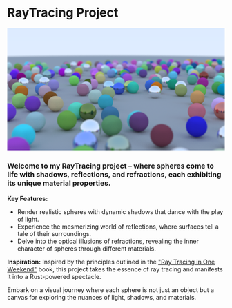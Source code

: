 # RayTracing Project

![RayTracing Project Image](./assets/raytracing_output.png)

### Welcome to my RayTracing project – where spheres come to life with shadows, reflections, and refractions, each exhibiting its unique material properties.

**Key Features:**
- Render realistic spheres with dynamic shadows that dance with the play of light.
- Experience the mesmerizing world of reflections, where surfaces tell a tale of their surroundings.
- Delve into the optical illusions of refractions, revealing the inner character of spheres through different materials.

**Inspiration:**
Inspired by the principles outlined in the ["Ray Tracing in One Weekend"](https://raytracing.github.io/books/RayTracingInOneWeekend.html) book, this project takes the essence of ray tracing and manifests it into a Rust-powered spectacle.

Embark on a visual journey where each sphere is not just an object but a canvas for exploring the nuances of light, shadows, and materials.
